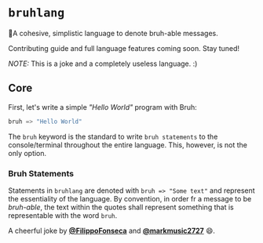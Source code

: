 # `bruhlang`

👾A cohesive, simplistic language to denote bruh-able messages. 

Contributing guide and full language features coming soon. Stay tuned!

*NOTE:* This is a joke and a completely useless language. :)

## Core

First, let's write a simple _"Hello World"_ program with Bruh:

```py
bruh => "Hello World"
```

The `bruh` keyword is the standard to write `bruh statements` to the console/terminal throughout the entire language. This, however, is not the only option.

### Bruh Statements

Statements in `bruhlang` are denoted with `bruh => "Some text"` and represent the essentiality of the language. By convention, in order fr a message to be *bruh-able*, the text within the quotes shall represent something that is representable with the word `bruh`.

A cheerful joke by __[@FilippoFonseca](https://twitter.com/FilippoFonseca)__ and __[@markmusic2727](https://twitter.com/MarkMusic2727)__ 😄.
